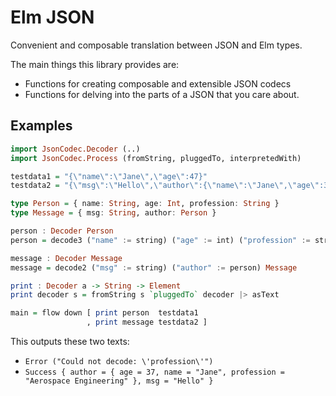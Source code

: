 # Elm JSON


Convenient and composable translation between JSON and Elm types.

The main things this library provides are: 

* Functions for creating composable and extensible JSON codecs
* Functions for delving into the parts of a JSON that you care about.

## Examples

```haskell
import JsonCodec.Decoder (..)
import JsonCodec.Process (fromString, pluggedTo, interpretedWith)

testdata1 = "{\"name\":\"Jane\",\"age\":47}"
testdata2 = "{\"msg\":\"Hello\",\"author\":{\"name\":\"Jane\",\"age\":37,\"profession\":\"Aerospace Engineering\"}}"

type Person = { name: String, age: Int, profession: String }
type Message = { msg: String, author: Person }

person : Decoder Person
person = decode3 ("name" := string) ("age" := int) ("profession" := string) Person

message : Decoder Message
message = decode2 ("msg" := string) ("author" := person) Message

print : Decoder a -> String -> Element
print decoder s = fromString s `pluggedTo` decoder |> asText

main = flow down [ print person  testdata1    
                 , print message testdata2 ]
```

This outputs these two texts:

* `Error ("Could not decode: \'profession\'")`
* `Success { author = { age = 37, name = "Jane", profession = "Aerospace Engineering" }, msg = "Hello" }`
